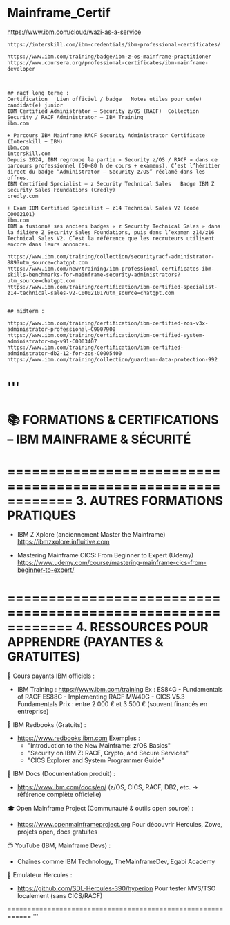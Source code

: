 # Mainframe_Certif

https://www.ibm.com/cloud/wazi-as-a-service

```
https://interskill.com/ibm-credentials/ibm-professional-certificates/

https://www.ibm.com/training/badge/ibm-z-os-mainframe-practitioner
https://www.coursera.org/professional-certificates/ibm-mainframe-developer



## racf long terme :
Certification	Lien officiel / badge	Notes utiles pour un(e) candidat(e) junior
IBM Certified Administrator – Security z/OS (RACF)	Collection Security / RACF Administrator – IBM Training 
ibm.com

+ Parcours IBM Mainframe RACF Security Administrator Certificate (Interskill + IBM) 
ibm.com
interskill.com
Depuis 2024, IBM regroupe la partie « Security z/OS / RACF » dans ce parcours professionnel (50–80 h de cours + examens). C’est l’héritier direct du badge “Administrator – Security z/OS” réclamé dans les offres.
IBM Certified Specialist – z Security Technical Sales	Badge IBM Z Security Sales Foundations (Credly) 
credly.com

+ Exam IBM Certified Specialist – z14 Technical Sales V2 (code C0002101) 
ibm.com
IBM a fusionné ses anciens badges « z Security Technical Sales » dans la filière Z Security Sales Foundations, puis dans l’examen z14/z16 Technical Sales V2. C’est la référence que les recruteurs utilisent encore dans leurs annonces.

https://www.ibm.com/training/collection/securityracf-administrator-889?utm_source=chatgpt.com
https://www.ibm.com/new/training/ibm-professional-certificates-ibm-skills-benchmarks-for-mainframe-security-administrators?utm_source=chatgpt.com
https://www.ibm.com/training/certification/ibm-certified-specialist-z14-technical-sales-v2-C0002101?utm_source=chatgpt.com


## midterm :

https://www.ibm.com/training/certification/ibm-certified-zos-v3x-administrator-professional-C9007900
https://www.ibm.com/training/certification/ibm-certified-system-administrator-mq-v91-C0003407
https://www.ibm.com/training/certification/ibm-certified-administrator-db2-12-for-zos-C0005400
https://www.ibm.com/training/collection/guardium-data-protection-992

```

'''
============================================================
📚 FORMATIONS & CERTIFICATIONS – IBM MAINFRAME & SÉCURITÉ
============================================================

============================================================
3. AUTRES FORMATIONS PRATIQUES
============================================================

- IBM Z Xplore (anciennement Master the Mainframe)
  https://ibmzxplore.influitive.com

- Mastering Mainframe CICS: From Beginner to Expert (Udemy)
  https://www.udemy.com/course/mastering-mainframe-cics-from-beginner-to-expert/

============================================================
4. RESSOURCES POUR APPRENDRE (PAYANTES & GRATUITES)
============================================================

🔴 Cours payants IBM officiels :
- IBM Training : https://www.ibm.com/training
  Ex : ES84G - Fundamentals of RACF
       ES88G - Implementing RACF
       MW40G - CICS V5.3 Fundamentals
  Prix : entre 2 000 € et 3 500 € (souvent financés en entreprise)

📕 IBM Redbooks (Gratuits) :
- https://www.redbooks.ibm.com
  Exemples :
    - "Introduction to the New Mainframe: z/OS Basics"
    - "Security on IBM Z: RACF, Crypto, and Secure Services"
    - "CICS Explorer and System Programmer Guide"

📘 IBM Docs (Documentation produit) :
- https://www.ibm.com/docs/en/
  (z/OS, CICS, RACF, DB2, etc. → référence complète officielle)

🎓 Open Mainframe Project (Communauté & outils open source) :
- https://www.openmainframeproject.org
  Pour découvrir Hercules, Zowe, projets open, docs gratuites

📺 YouTube (IBM, Mainframe Devs) :
- Chaînes comme IBM Technology, TheMainframeDev, Egabi Academy

🧪 Emulateur Hercules :
- https://github.com/SDL-Hercules-390/hyperion
  Pour tester MVS/TSO localement (sans CICS/RACF)

============================================================
'''
